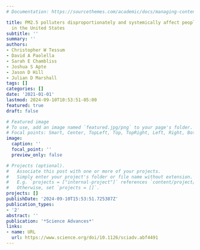 ```yaml
---
# Documentation: https://sourcethemes.com/academic/docs/managing-content/

title: PM2.5 polluters disproportionately and systemically affect people of color
  in the United States
subtitle: ''
summary: ''
authors:
- Christopher W Tessum
- David A Paolella
- Sarah E Chambliss
- Joshua S Apte
- Jason D Hill
- Julian D Marshall
tags: []
categories: []
date: '2021-01-01'
lastmod: 2024-09-10T10:53:51-05:00
featured: true
draft: false

# Featured image
# To use, add an image named `featured.jpg/png` to your page's folder.
# Focal points: Smart, Center, TopLeft, Top, TopRight, Left, Right, BottomLeft, Bottom, BottomRight.
image:
  caption: ''
  focal_point: ''
  preview_only: false

# Projects (optional).
#   Associate this post with one or more of your projects.
#   Simply enter your project's folder or file name without extension.
#   E.g. `projects = ["internal-project"]` references `content/project/deep-learning/index.md`.
#   Otherwise, set `projects = []`.
projects: []
publishDate: '2024-09-10T15:53:51.725387Z'
publication_types:
- '2'
abstract: ''
publication: '*Science Advances*'
links:
- name: URL
  url: https://www.science.org/doi/10.1126/sciadv.abf4491
---
```

